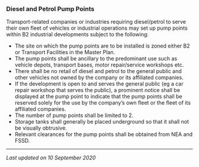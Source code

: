 ### Diesel and Petrol Pump Points

Transport-related companies or industries requiring diesel/petrol to
serve their own fleet of vehicles or industrial operations may set up
pump points within B2 industrial developments subject to the following:

-   The site on which the pump points are to be installed is zoned
    either B2 or Transport Facilities in the Master Plan.
-   The pump points shall be ancillary to the predominant use such as
    vehicle depots, transport bases, motor repair/service workshops etc.
-   There shall be no retail of diesel and petrol to the general public
    and other vehicles not owned by the company or its affiliated
    companies.
-   If the development is open to and serves the general public (eg a
    car repair workshop that serves the public), a prominent notice
    shall be displayed at the pump point to indicate that the pump
    points shall be reserved solely for the use by the company’s own
    fleet or the fleet of its affiliated companies.
-   The number of pump points shall be limited to 2.
-   Storage tanks shall generally be placed underground so that it shall
    not be visually obtrusive.
-   Relevant clearances for the pump points shall be obtained from NEA
    and FSSD.

------------------------------------------------------------------------

*Last updated on 10 September 2020*

